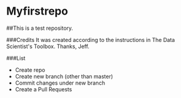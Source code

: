 # Myfirstrepo
##This is a test repository.

###Credits
It was created according to the instructions in The Data Scientist's Toolbox. 
Thanks, Jeff.

###List
* Create repo
* Create new branch (other than master)
* Commit changes under new branch
* Create a Pull Requests
